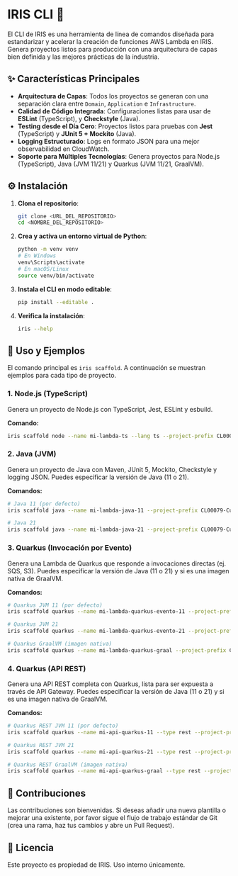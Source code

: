 # IRIS CLI 🚀

El CLI de IRIS es una herramienta de línea de comandos diseñada para estandarizar y acelerar la creación de funciones AWS Lambda en IRIS. Genera proyectos listos para producción con una arquitectura de capas bien definida y las mejores prácticas de la industria.

## ✨ Características Principales

- **Arquitectura de Capas**: Todos los proyectos se generan con una separación clara entre `Domain`, `Application` e `Infrastructure`.
- **Calidad de Código Integrada**: Configuraciones listas para usar de **ESLint** (TypeScript), y **Checkstyle** (Java).
- **Testing desde el Día Cero**: Proyectos listos para pruebas con **Jest** (TypeScript) y **JUnit 5 + Mockito** (Java).
- **Logging Estructurado**: Logs en formato JSON para una mejor observabilidad en CloudWatch.
- **Soporte para Múltiples Tecnologías**: Genera proyectos para Node.js (TypeScript), Java (JVM 11/21) y Quarkus (JVM 11/21, GraalVM).

## ⚙️ Instalación

1.  **Clona el repositorio**:
    ```bash
    git clone <URL_DEL_REPOSITORIO>
    cd <NOMBRE_DEL_REPOSITORIO>
    ```

2.  **Crea y activa un entorno virtual de Python**:
    ```bash
    python -m venv venv
    # En Windows
    venv\Scripts\activate
    # En macOS/Linux
    source venv/bin/activate
    ```

3.  **Instala el CLI en modo editable**:
    ```bash
    pip install --editable .
    ```

4.  **Verifica la instalación**:
    ```bash
    iris --help
    ```

## 🚀 Uso y Ejemplos

El comando principal es `iris scaffold`. A continuación se muestran ejemplos para cada tipo de proyecto.

### 1. Node.js (TypeScript)

Genera un proyecto de Node.js con TypeScript, Jest, ESLint y esbuild.

**Comando:**
```bash
iris scaffold node --name mi-lambda-ts --lang ts --project-prefix CL00079-CustomerInfoSiif
```

### 2. Java (JVM)

Genera un proyecto de Java con Maven, JUnit 5, Mockito, Checkstyle y logging JSON. Puedes especificar la versión de Java (11 o 21).

**Comandos:**
```bash
# Java 11 (por defecto)
iris scaffold java --name mi-lambda-java-11 --project-prefix CL00079-CustomerInfoSiif

# Java 21
iris scaffold java --name mi-lambda-java-21 --project-prefix CL00079-CustomerInfoSiif --java-version 21
```

### 3. Quarkus (Invocación por Evento)

Genera una Lambda de Quarkus que responde a invocaciones directas (ej. SQS, S3). Puedes especificar la versión de Java (11 o 21) y si es una imagen nativa de GraalVM.

**Comandos:**
```bash
# Quarkus JVM 11 (por defecto)
iris scaffold quarkus --name mi-lambda-quarkus-evento-11 --project-prefix CL00079-CustomerInfoSiif

# Quarkus JVM 21
iris scaffold quarkus --name mi-lambda-quarkus-evento-21 --project-prefix CL00079-CustomerInfoSiif --java-version 21

# Quarkus GraalVM (imagen nativa)
iris scaffold quarkus --name mi-lambda-quarkus-graal --project-prefix CL00079-CustomerInfoSiif --graal
```

### 4. Quarkus (API REST)

Genera una API REST completa con Quarkus, lista para ser expuesta a través de API Gateway. Puedes especificar la versión de Java (11 o 21) y si es una imagen nativa de GraalVM.

**Comandos:**
```bash
# Quarkus REST JVM 11 (por defecto)
iris scaffold quarkus --name mi-api-quarkus-11 --type rest --project-prefix CL00079-CustomerInfoSiif

# Quarkus REST JVM 21
iris scaffold quarkus --name mi-api-quarkus-21 --type rest --project-prefix CL00079-CustomerInfoSiif --java-version 21

# Quarkus REST GraalVM (imagen nativa)
iris scaffold quarkus --name mi-api-quarkus-graal --type rest --project-prefix CL00079-CustomerInfoSiif --graal
```

## 🤝 Contribuciones

Las contribuciones son bienvenidas. Si deseas añadir una nueva plantilla o mejorar una existente, por favor sigue el flujo de trabajo estándar de Git (crea una rama, haz tus cambios y abre un Pull Request).

## 📄 Licencia

Este proyecto es propiedad de IRIS. Uso interno únicamente.
